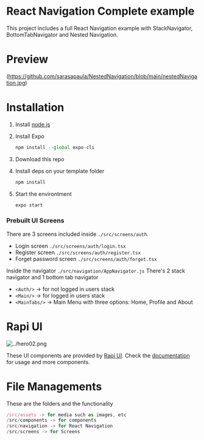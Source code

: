 # React Navigation Complete example

This project includes a full React Navigation example with StackNavigator, BottomTabNavigator and Nested Navigation.

# Preview
(https://github.com/sarasapaula/NestedNavigation/blob/main/nestedNavigation.jpg)


# Installation

1. Install [node.js](https://nodejs.org/en/)
2. Install Expo

   ```jsx
   npm install --global expo-cli
   ```

3. Download this repo
4. Install deps on your template folder

   ```jsx
   npm install
   ```

5. Start the environtment

   ```jsx
   expo start
   ```

### Prebuilt UI Screens

There are 3 screens included inside `./src/screens/auth`.

- Login screen `./src/screens/auth/login.tsx`
- Register screen `./src/screens/auth/register.tsx`
- Forget password screen `./src/screens/auth/forget.tsx`


Inside the navigator `./src/navigation/AppNavigator.js`
There's 2 stack navigator and 1 bottom tab navigator

- `<Auth/>` → for not logged in users stack
- `<Main/>` → for logged in users stack
- `<MainTabs/>` → Main Menu with three options: Home, Profile and About


# Rapi UI

![../hero02.png](https://github.com/codingki/react-native-rapi-ui/blob/HEAD/media/hero02.png)

These UI components are provided by [Rapi UI](https://rapi-ui.kikiding.space/).
Check the [documentation](https://rapi-ui.kikiding.space/docs/) for usage and more components.

# File Managements

These are the folders and the functionality

```jsx
/src/assets -> for media such as images, etc
/src/components -> for components
/src/navigation -> for React Navigation
/src/screens -> for Screens
```

